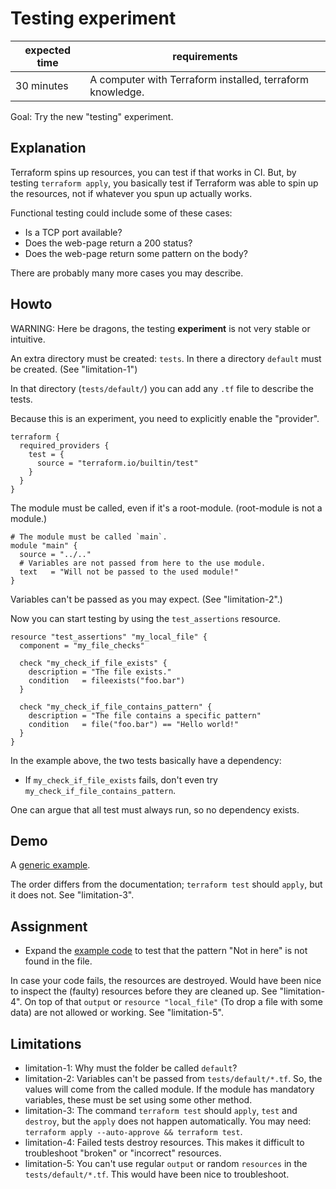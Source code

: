 # Testing experiment

| expected time | requirements                                              |
|---------------|-----------------------------------------------------------|
| 30 minutes    | A computer with Terraform installed, terraform knowledge. |

Goal: Try the new "testing" experiment.

## Explanation

Terraform spins up resources, you can test if that works in CI. But, by testing `terraform apply`, you basically test if Terraform was able to spin up the resources, not if whatever you spun up actually works.

Functional testing could include some of these cases:

- Is a TCP port available?
- Does the web-page return a 200 status?
- Does the web-page return some pattern on the body?

There are probably many more cases you may describe.

## Howto

WARNING: Here be dragons, the testing **experiment** is not very stable or intuitive.

An extra directory must be created: `tests`. In there a directory `default` must be created. (See "limitation-1")

In that directory (`tests/default/`) you can add any `.tf` file to describe the tests.

Because this is an experiment, you need to explicitly enable the "provider".

```hcl
terraform {
  required_providers {
    test = {
      source = "terraform.io/builtin/test"
    }
  }
}
```

The module must be called, even if it's a root-module. (root-module is not a module.)

```hcl
# The module must be called `main`.
module "main" {
  source = "../.."
  # Variables are not passed from here to the use module.
  text   = "Will not be passed to the used module!"
}
```

Variables can't be passed as you may expect. (See "limitation-2".)


Now you can start testing by using the `test_assertions` resource.

```
resource "test_assertions" "my_local_file" {
  component = "my_file_checks"

  check "my_check_if_file_exists" {
    description = "The file exists."
    condition   = fileexists("foo.bar")
  }

  check "my_check_if_file_contains_pattern" {
    description = "The file contains a specific pattern"
    condition   = file("foo.bar") == "Hello world!"
  }
}
```

In the example above, the two tests basically have a dependency:

- If `my_check_if_file_exists` fails, don't even try `my_check_if_file_contains_pattern`.

One can argue that all test must always run, so no dependency exists.

## Demo

A [generic example](https://github.com/robertdebock/terraform-testing).

The order differs from the documentation; `terraform test` should `apply`, but it does not. See "limitation-3".

## Assignment

- Expand the [example code](https://github.com/robertdebock/terraform-testing) to test that the pattern "Not in here" is not found in the file.

In case your code fails, the resources are destroyed. Would have been nice to inspect the (faulty) resources before they are cleaned up. See "limitation-4". On top of that `output` or `resource "local_file"` (To drop a file with some data) are not allowed or working. See "limitation-5".

## Limitations

- limitation-1: Why must the folder be called `default`?
- limitation-2: Variables can't be passed from `tests/default/*.tf`. So, the values will come from the called module. If the module has mandatory variables, these must be set using some other method.
- limitation-3: The command `terraform test` should `apply`, `test` and `destroy`, but the `apply` does not happen automatically. You may need: `terraform apply --auto-approve && terraform test`.
- limitation-4: Failed tests destroy resources. This makes it difficult to troubleshoot "broken" or "incorrect" resources.
- limitation-5: You can't use regular `output` or random `resources` in the `tests/default/*.tf`. This would have been nice to troubleshoot.
